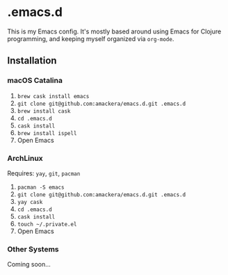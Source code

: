 # .emacs.d

This is my Emacs config. It's mostly based around using Emacs for Clojure programming, and keeping myself organized via `org-mode`.

## Installation

### macOS Catalina

1. `brew cask install emacs`
2. `git clone git@github.com:amackera/emacs.d.git .emacs.d`
3. `brew install cask`
4. `cd .emacs.d`
5. `cask install`
6. `brew install ispell`
7. Open Emacs

### ArchLinux

Requires: `yay`, `git`, `pacman`

1. `pacman -S emacs`
2. `git clone git@github.com:amackera/emacs.d.git .emacs.d`
3. `yay cask`
4. `cd .emacs.d`
5. `cask install`
6. `touch ~/.private.el`
7. Open Emacs

### Other Systems

Coming soon...
